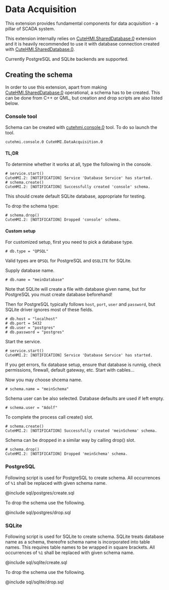 # Data Acquisition

This extension provides fundamental components for data acquisition - a pillar of SCADA system.

This extension internally relies on [CuteHMI.SharedDatabase.0](../SharedDatabase.0/) extension and it is heavily recommended to use
it with database connection created with [CuteHMI.SharedDatabase.0](../SharedDatabase.0/).

Currently PostgreSQL and SQLite backends are supported.

## Creating the schema

In order to use this extension, apart from making [CuteHMI.SharedDatabase.0](../SharedDatabase.0/) operational, a schema has to be
created. This can be done from C++ or QML, but creation and drop scripts are also listed below.

### Console tool

Schema can be created with [cutehmi.console.0](../../../tools/cutehmi.console.0/) tool. To do so launch the tool.
```
cutehmi.console.0 CuteHMI.DataAcquisition.0
```

#### TL;DR

To determine whether it works at all, type the following in the console.
```
# service.start()
CuteHMI.2: [NOTIFICATION] Service 'Database Service' has started.
# schema.create()
CuteHMI.2: [NOTIFICATION] Successfully created 'console' schema.
```
This should create default SQLite database, appropriate for testing.

To drop the schema type:
```
# schema.drop()
CuteHMI.2: [NOTIFICATION] Dropped 'console' schema.
```

#### Custom setup

For customized setup, first you need to pick a database type.
```
# db.type = "QPSQL"
```
Valid types are `QPSQL` for PostgreSQL and `QSQLITE` for SQLite.

Supply database name.
```
# db.name = "meinDatabase"
```
Note that SQLite will create a file with database given name, but for PostgreSQL you must create database beforehand!

Then for PostgreSQL typically follows `host`, `port`, `user` and `password`, but SQLite driver ignores most of these fields.
```
# db.host = "localhost"
# db.port = 5432
# db.user = "postgres"
# db.password = "postgres"
```

Start the service.
```
# service.start()
CuteHMI.2: [NOTIFICATION] Service 'Database Service' has started.
```
If you get errors, fix database setup, ensure that database is runnig, check permissions, firewall, default gateway, etc. Start
with cables...

Now you may choose shcema name.
```
# schema.name = "meinSchema"
```

Schema user can be also selected. Database defaults are used if left empty.
```
# schema.user = "Adolf"
```

To complete the process call create() slot.
```
# schema.create()
CuteHMI.2: [NOTIFICATION] Successfully created 'meinSchema' schema.
```

Schema can be dropped in a similar way by calling drop() slot.
```
# schema.drop()
CuteHMI.2: [NOTIFICATION] Dropped 'meinSchema' schema.
```

### PostgreSQL

Following script is used for PostgreSQL to create schema. All occurrences of `%1` shall be replaced with given schema name.

@include sql/postgres/create.sql

To drop the schema use the following.

@include sql/postgres/drop.sql

### SQLite

Following script is used for SQLite to create schema. SQLite treats database name as a schema, thereofre schema name is incorporated
into table names. This requires table names to be wrapped in square brackets. All occurrences of `%1` shall be replaced with given
schema name.

@include sql/sqlite/create.sql

To drop the schema use the following.

@include sql/sqlite/drop.sql
